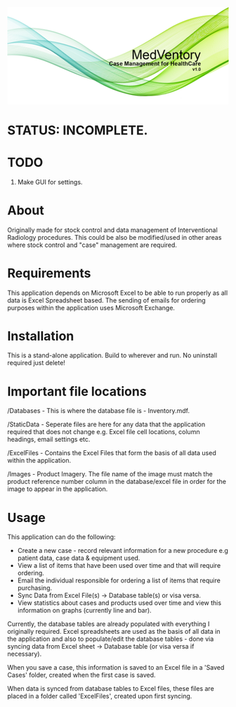 <img src="https://github.com/MeetMyCode/MedVentory/blob/master/Images/SplashScreens/splashScreen.png"/>

# STATUS: INCOMPLETE.

# TODO

1. Make GUI for settings.

# About
<p>Originally made for stock control and data management of Interventional Radiology procedures. This could be also be modified/used in 
other areas where stock control and "case" management are required.</p>

# Requirements
<p>This application depends on Microsoft Excel to be able to run properly as all data is Excel Spreadsheet based. The sending of emails for ordering purposes within the application uses Microsoft Exchange.</p>

# Installation
<p>This is a stand-alone application. Build to wherever and run. No uninstall required just delete!</p>

# Important file locations
/Databases - This is where the database file is - Inventory.mdf.

/StaticData - Seperate files are here for any data that the application required that does not change e.g. Excel file cell locations, column headings, email settings etc.

/ExcelFiles - Contains the Excel Files that form the basis of all data used within the application.

/Images - Product Imagery. The file name of the image must match the product reference number column in the database/excel file in order for the image to appear in the application.

# Usage
<p>This application can do the following:</p>
<ul>
  <li> Create a new case - record relevant information for a new procedure e.g patient data, case data & equipment used. </li>
  <li> View a list of items that have been used over time and that will require ordering. </li>
  <li> Email the individual responsible for ordering a list of items that require purchasing. </li>
  <li> Sync Data from Excel File(s) -> Database table(s) or visa versa. </li>
  <li> View statistics about cases and products used over time and view this information on graphs (currently line and bar). </li>  
</ul>

<p>Currently, the database tables are already populated with everything I originally required. Excel spreadsheets are used as the basis of all data in the application and also to populate/edit the database tables - done via syncing data from Excel sheet -> Database table (or visa versa if necessary).</p>

<p>When you save a case, this information is saved to an Excel file in a 'Saved Cases' folder, created when the first case is saved.</p>
<p>When data is synced from database tables to Excel files, these files are placed in a folder called 'ExcelFiles', created upon first syncing.</p>
